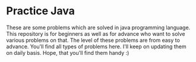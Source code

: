 <h1>Practice Java</h1>
<p>These are some problems which are solved in java programming language. This repository is for beginners as well as for advance who want to solve various problems on that.
The level of these problems are from easy to advance. You'll find all types of problems here.
I'll keep on updating them on daily basis. Hope, that you'll find them handy :)
</p>
